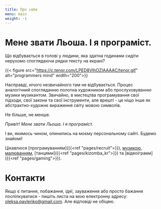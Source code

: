 ```yaml
---
title: Про себе
menu: main
weight: -1
---
```


# Мене звати Льоша. І я програміст.

Що відбувається в голові у людини, яка здатна годинами сидіти нерухомо споглядаючи рядки тексту на екрані?

{{< figure src="https://c.tenor.com/LPED8VlhOZIAAAAC/tenor.gif" alt="programmers mind" width="200">}}

Насправді, нічого незвичайного там не відбувається. Процес аналогічний спогляданню полотна художником або прослуховуванню музики музикантом. Звичайно, в мистецтва програмування свої підходи, свої закони та свої інструменти, але врешті - це ніщо інше як абстрактно-художнє вираження світу мовою символів.

Не більше, не менше.

_Привіт! Мене звати Льоша. І я програміст._

І ви, якимось чином, опинились на моєму персональному сайті. Будемо знайомі!

Цікавлюся [програмуванням]({{<ref "pages/recruit">}}), [музикою](https://www.youtube.com/shorts/4hSdD_aTyI8), [малюванням](https://www.instagram.com/divraven/), [танцями]({{<ref "pages/kizomba_kr">}}) та [відеоіграми]({{<ref "pages/gaming">}}).

# Контакти

Якщо є питання, побажання, ідеї, зауваження або просто бажання поспілкуватися - пишіть листа на мою електронну адресу: oleksa.pavlenko@gmail.com. Але відповіді не обіцяю.
